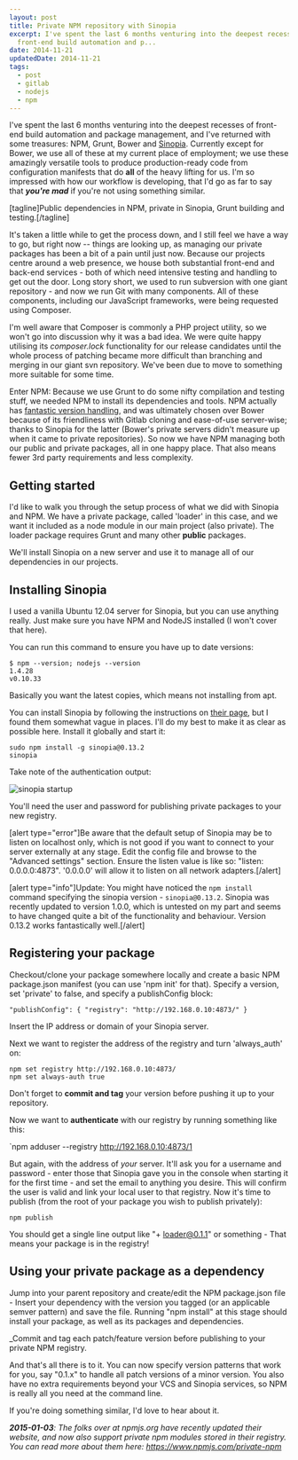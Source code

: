 ```yaml
---
layout: post
title: Private NPM repository with Sinopia
excerpt: I've spent the last 6 months venturing into the deepest recesses of
  front-end build automation and p...
date: 2014-11-21
updatedDate: 2014-11-21
tags:
  - post
  - gitlab
  - nodejs
  - npm
---
```


I've spent the last 6 months venturing into the deepest recesses of front-end build automation and package management, and I've returned with some treasures: NPM, Grunt, Bower and [Sinopia](https://www.npmjs.org/package/sinopia). Currently except for Bower, we use all of these at my current place of employment; we use these amazingly versatile tools to produce production-ready code from configuration manifests that do **all** of the heavy lifting for us. I'm so impressed with how our workflow is developing, that I'd go as far to say that _**you're mad**_ if you're not using something similar.

[tagline]Public dependencies in NPM, private in Sinopia, Grunt building and testing.[/tagline]

It's taken a little while to get the process down, and I still feel we have a way to go, but right now -- things are looking up, as managing our private packages has been a bit of a pain until just now. Because our projects centre around a web presence, we house both substantial front-end and back-end services - both of which need intensive testing and handling to get out the door. Long story short, we used to run subversion with one giant repository - and now we run Git with many components. All of these components, including our JavaScript frameworks, were being requested using Composer.

I'm well aware that Composer is commonly a PHP project utility, so we won't go into discussion why it was a bad idea. We were quite happy utilising its _composer.lock_ functionality for our release candidates until the whole process of patching became more difficult than branching and merging in our giant svn repository. We've been due to move to something more suitable for some time.

Enter NPM: Because we use Grunt to do some nifty compilation and testing stuff, we needed NPM to install its dependencies and tools. NPM actually has [fantastic version handling](https://www.npmjs.org/doc/misc/semver.html), and was ultimately chosen over Bower because of its friendliness with Gitlab cloning and ease-of-use server-wise; thanks to Sinopia for the latter (Bower's private servers didn't measure up when it came to private repositories). So now we have NPM managing both our public and private packages, all in one happy place. That also means fewer 3rd party requirements and less complexity.

## Getting started

I'd like to walk you through the setup process of what we did with Sinopia and NPM. We have a private package, called 'loader' in this case, and we want it included as a node module in our main project (also private). The loader package requires Grunt and many other **public** packages.

We'll install Sinopia on a new server and use it to manage all of our dependencies in our projects.

## Installing Sinopia

I used a vanilla Ubuntu 12.04 server for Sinopia, but you can use anything really. Just make sure you have NPM and NodeJS installed (I won't cover that here).

You can run this command to ensure you have up to date versions:

```
$ npm --version; nodejs --version
1.4.28
v0.10.33
```

Basically you want the latest copies, which means not installing from apt.

You can install Sinopia by following the instructions on [their page](https://www.npmjs.org/package/sinopia), but I found them somewhat vague in places. I'll do my best to make it as clear as possible here. Install it globally and start it:

```
sudo npm install -g sinopia@0.13.2
sinopia
```

Take note of the authentication output:

![sinopia startup](http://perrymitchell.net/wp-content/uploads/2014/11/sinopia_start.png)

You'll need the user and password for publishing private packages to your new registry.

[alert type="error"]Be aware that the default setup of Sinopia may be to listen on localhost only, which is not good if you want to connect to your server externally at any stage. Edit the config file and browse to the "Advanced settings" section. Ensure the listen value is like so: "listen: 0.0.0.0:4873". '0.0.0.0' will allow it to listen on all network adapters.[/alert]

[alert type="info"]Update: You might have noticed the `npm install` command specifying the sinopia version - `sinopia@0.13.2`. Sinopia was recently updated to version 1.0.0, which is untested on my part and seems to have changed quite a bit of the functionality and behaviour. Version 0.13.2 works fantastically well.[/alert]

## Registering your package

Checkout/clone your package somewhere locally and create a basic NPM package.json manifest (you can use 'npm init' for that). Specify a version, set 'private' to false, and specify a publishConfig block:

`"publishConfig": { "registry": "http://192.168.0.10:4873/" }`

Insert the IP address or domain of your Sinopia server.

Next we want to register the address of the registry and turn 'always_auth' on:

```
npm set registry http://192.168.0.10:4873/
npm set always-auth true
```

Don't forget to **commit and tag** your version before pushing it up to your repository.

Now we want to **authenticate** with our registry by running something like this:

`npm adduser --registry http://192.168.0.10:4873/1

But again, with the address of _your_ server. It'll ask you for a username and password - enter those that Sinopia gave you in the console when starting it for the first time - and set the email to anything you desire. This will confirm the user is valid and link your local user to that registry. Now it's time to publish (from the root of your package you wish to publish privately):

`npm publish`

You should get a single line output like "+ loader@0.1.1" or something - That means your package is in the registry!

## Using your private package as a dependency

Jump into your parent repository and create/edit the NPM package.json file - Insert your dependency with the version you tagged (or an applicable semver pattern) and save the file. Running "npm install" at this stage should install your package, as well as its packages and dependencies.

_Commit and tag each patch/feature version before publishing to your private NPM registry.

And that's all there is to it. You can now specify version patterns that work for you, say "0.1.x" to handle all patch versions of a minor version. You also have no extra requirements beyond your VCS and Sinopia services, so NPM is really all you need at the command line.

If you're doing something similar, I'd love to hear about it.

_**2015-01-03**: The folks over at npmjs.org have recently updated their website, and now also support private npm modules stored in their registry. You can read more about them here: https://www.npmjs.com/private-npm_
